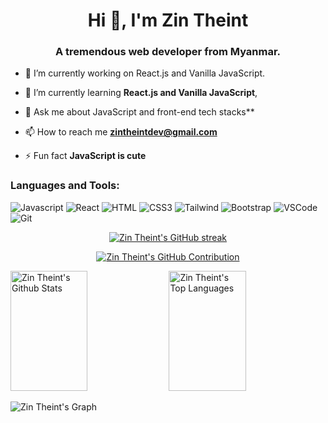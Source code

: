 <h1 align="center">Hi 👋, I'm Zin Theint</h1>
<h3 align="center">A tremendous web developer from Myanmar.</h3>

- 🔭 I’m currently working on React.js and Vanilla JavaScript.

- 🌱 I’m currently learning **React.js and Vanilla JavaScript**,
- 💬 Ask me about JavaScript and front-end tech stacks**

- 📫 How to reach me **zintheintdev@gmail.com**

- ⚡ Fun fact **JavaScript is cute**

<h3 align="left">Languages and Tools:</h3>

![Javascript](https://img.shields.io/badge/Javascript-F0DB4F?style=for-the-badge&labelColor=black&logo=javascript&logoColor=F0DB4F)
![React](https://img.shields.io/badge/-React-61DBFB?style=for-the-badge&labelColor=black&logo=react&logoColor=61DBFB)
![HTML](https://img.shields.io/badge/HTML5-E34F26?style=for-the-badge&logo=html5&logoColor=white)
![CSS3](https://img.shields.io/badge/CSS3-1572B6?style=for-the-badge&logo=css3&logoColor=white)
![Tailwind](https://img.shields.io/badge/Tailwind_CSS-092749?style=for-the-badge&logo=tailwindcss&logoColor=06B6D4&labelColor=000000)
![Bootstrap](https://img.shields.io/badge/Bootstrap-563D7C?style=for-the-badge&logo=bootstrap&logoColor=white)
![VSCode](https://img.shields.io/badge/Visual_Studio-0078d7?style=for-the-badge&logo=visual%20studio&logoColor=white)
![Git](https://img.shields.io/badge/Git-F05032?style=for-the-badge&logo=git&logoColor=white)

<p align="center">
  <a href="https://github.com/mioOleen">
    <img src="https://github-readme-streak-stats.herokuapp.com/?user=mioOleen&theme=radical&border=7F3FBF&background=0D1117" alt="Zin Theint's GitHub streak"/>
  </a>
</p>

<p align="center">
  <a href="https://github.com/mioOleen">
    <img src="https://github-profile-summary-cards.vercel.app/api/cards/profile-details?username=mioOleen&theme=radical" alt="Zin Theint's GitHub Contribution"/>
  </a>
</p>

<a> 
    <a href="https://github.com/mioOleen"><img alt="Zin Theint's Github Stats" src="https://denvercoder1-github-readme-stats.vercel.app/api?username=mioOleen&show_icons=true&count_private=true&theme=react&border_color=7F3FBF&bg_color=0D1117&title_color=F85D7F&icon_color=F8D866" height="192px" width="49.5%"/></a>
  <a href="https://github.com/mioOleen"><img alt="Zin Theint's Top Languages" src="https://denvercoder1-github-readme-stats.vercel.app/api/top-langs/?username=mioOleen&langs_count=8&layout=compact&theme=react&border_color=7F3FBF&bg_color=0D1117&title_color=F85D7F&icon_color=F8D866" height="192px" width="49.5%"/></a>
  <br/>
</a>


![Zin Theint's Graph](https://github-readme-activity-graph.vercel.app/graph?username=mioOleen&custom_title=Al%20Siam's%20GitHub%20Activity%20Graph&bg_color=0D1117&color=7F3FBF&line=7F3FBF&point=7F3FBF&area_color=FFFFFF&title_color=FFFFFF&area=true)


